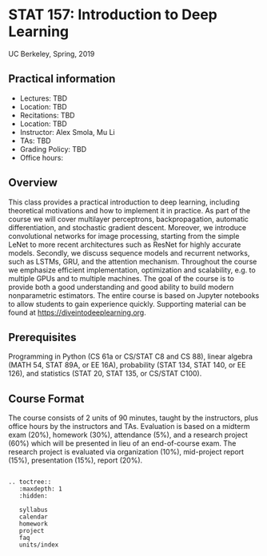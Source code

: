 # STAT 157: Introduction to Deep Learning

UC Berkeley, Spring, 2019


## Practical information

- Lectures: TBD
- Location: TBD
- Recitations: TBD
- Location: TBD
- Instructor: Alex Smola, Mu Li
- TAs: TBD
- Grading Policy: TBD
- Office hours:

## Overview

This class provides a practical introduction to deep learning, including
theoretical motivations and how to implement it in practice. As part of the
course we will cover multilayer perceptrons, backpropagation, automatic
differentiation, and stochastic gradient descent. Moreover, we introduce
convolutional networks for image processing, starting from the simple LeNet to
more recent architectures such as ResNet for highly accurate models. Secondly,
we discuss sequence models and recurrent networks, such as LSTMs, GRU, and the
attention mechanism. Throughout the course we emphasize efficient
implementation, optimization and scalability, e.g. to multiple GPUs and to
multiple machines. The goal of the course is to provide both a good
understanding and good ability to build modern nonparametric estimators. The
entire course is based on Jupyter notebooks to allow students to gain experience
quickly. Supporting material can be found at https://diveintodeeplearning.org.


## Prerequisites

Programming in Python (CS 61a or CS/STAT C8 and CS 88), linear algebra (MATH 54,
STAT 89A, or EE 16A), probability (STAT 134, STAT 140, or EE 126), and
statistics (STAT 20, STAT 135, or CS/STAT C100).



## Course Format

The course consists of 2 units of 90 minutes, taught by the instructors, plus
office hours by the instructors and TAs. Evaluation is based on a midterm exam
(20%), homework (30%), attendance (5%), and a research project (60%) which will
be presented in lieu of an end-of-course exam. The research project is evaluated
via organization (10%), mid-project report (15%), presentation (15%), report
(20%).

```eval_rst

.. toctree::
   :maxdepth: 1
   :hidden:

   syllabus
   calendar
   homework
   project
   faq
   units/index

```
